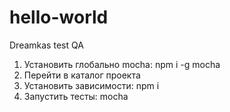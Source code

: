# hello-world
Dreamkas test QA
1. Установить глобально mocha: npm i -g mocha
2. Перейти в каталог проекта
3. Установить зависимости: npm i
4. Запустить тесты: mocha
